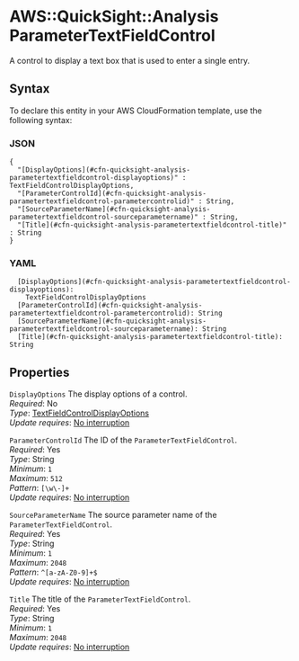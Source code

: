 # AWS::QuickSight::Analysis ParameterTextFieldControl<a name="aws-properties-quicksight-analysis-parametertextfieldcontrol"></a>

A control to display a text box that is used to enter a single entry\.

## Syntax<a name="aws-properties-quicksight-analysis-parametertextfieldcontrol-syntax"></a>

To declare this entity in your AWS CloudFormation template, use the following syntax:

### JSON<a name="aws-properties-quicksight-analysis-parametertextfieldcontrol-syntax.json"></a>

```
{
  "[DisplayOptions](#cfn-quicksight-analysis-parametertextfieldcontrol-displayoptions)" : TextFieldControlDisplayOptions,
  "[ParameterControlId](#cfn-quicksight-analysis-parametertextfieldcontrol-parametercontrolid)" : String,
  "[SourceParameterName](#cfn-quicksight-analysis-parametertextfieldcontrol-sourceparametername)" : String,
  "[Title](#cfn-quicksight-analysis-parametertextfieldcontrol-title)" : String
}
```

### YAML<a name="aws-properties-quicksight-analysis-parametertextfieldcontrol-syntax.yaml"></a>

```
  [DisplayOptions](#cfn-quicksight-analysis-parametertextfieldcontrol-displayoptions):
    TextFieldControlDisplayOptions
  [ParameterControlId](#cfn-quicksight-analysis-parametertextfieldcontrol-parametercontrolid): String
  [SourceParameterName](#cfn-quicksight-analysis-parametertextfieldcontrol-sourceparametername): String
  [Title](#cfn-quicksight-analysis-parametertextfieldcontrol-title): String
```

## Properties<a name="aws-properties-quicksight-analysis-parametertextfieldcontrol-properties"></a>

`DisplayOptions` <a name="cfn-quicksight-analysis-parametertextfieldcontrol-displayoptions"></a>
The display options of a control\.  
_Required_: No  
_Type_: [TextFieldControlDisplayOptions](aws-properties-quicksight-analysis-textfieldcontroldisplayoptions.md)  
_Update requires_: [No interruption](https://docs.aws.amazon.com/AWSCloudFormation/latest/UserGuide/using-cfn-updating-stacks-update-behaviors.html#update-no-interrupt)

`ParameterControlId` <a name="cfn-quicksight-analysis-parametertextfieldcontrol-parametercontrolid"></a>
The ID of the `ParameterTextFieldControl`\.  
_Required_: Yes  
_Type_: String  
_Minimum_: `1`  
_Maximum_: `512`  
_Pattern_: `[\w\-]+`  
_Update requires_: [No interruption](https://docs.aws.amazon.com/AWSCloudFormation/latest/UserGuide/using-cfn-updating-stacks-update-behaviors.html#update-no-interrupt)

`SourceParameterName` <a name="cfn-quicksight-analysis-parametertextfieldcontrol-sourceparametername"></a>
The source parameter name of the `ParameterTextFieldControl`\.  
_Required_: Yes  
_Type_: String  
_Minimum_: `1`  
_Maximum_: `2048`  
_Pattern_: `^[a-zA-Z0-9]+$`  
_Update requires_: [No interruption](https://docs.aws.amazon.com/AWSCloudFormation/latest/UserGuide/using-cfn-updating-stacks-update-behaviors.html#update-no-interrupt)

`Title` <a name="cfn-quicksight-analysis-parametertextfieldcontrol-title"></a>
The title of the `ParameterTextFieldControl`\.  
_Required_: Yes  
_Type_: String  
_Minimum_: `1`  
_Maximum_: `2048`  
_Update requires_: [No interruption](https://docs.aws.amazon.com/AWSCloudFormation/latest/UserGuide/using-cfn-updating-stacks-update-behaviors.html#update-no-interrupt)
